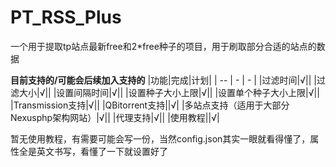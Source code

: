 # PT_RSS_Plus
一个用于提取tp站点最新free和2*free种子的项目，用于刷取部分合适的站点的数据

**目前支持的/可能会后续加入支持的**
|功能|完成|计划|
| -- | - | - |
|过滤时间|√||
|过滤大小|√||
|设置间隔时间|√||
|设置种子大小上限|√||
|设置单个种子大小上限|√||
|Transmission支持|√||
|QBitorrent支持||√|
|多站点支持（适用于大部分Nexusphp架构网站）|√||
|代理支持|√||
|使用教程||√|

暂无使用教程，有需要可能会写一份，当然config.json其实一眼就看得懂了，属性全是英文书写，看懂了一下就设置好了
